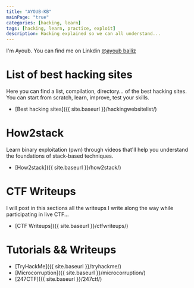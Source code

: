 ```yaml
---
title: "AYOUB-KB"
mainPage: "true"
categories: [hacking, learn]
tags: [hacking, learn, practice, exploit]
description: Hacking explained so we can all understand...
---
```


I'm Ayoub. You can find me on Linkdin [@ayoub bailiz](https://www.linkedin.com/in/ayoub-kb/)

# List of best hacking sites
Here you can find a list, compilation, directory... of the best hacking sites. You can start from scratch, learn, improve, test your skills. 

- [Best hacking sites]({{ site.baseurl }}/hackingwebsitelist/)

# How2stack
Learn binary exploitation (pwn) through videos that'll help you understand the foundations of stack-based techniques. 

- [How2stack]({{ site.baseurl }}/how2stack/)

# CTF Writeups
I will post in this sections all the writeups I write along the way while participating in live CTF...

- [CTF Writeups]({{ site.baseurl }}/ctfwriteups/)

# Tutorials && Writeups
- [TryHackMe]({{ site.baseurl }}/tryhackme/)
- [Microcorruption]({{ site.baseurl }}/microcorruption/)
- [247CTF]({{ site.baseurl }}/247ctf/)


